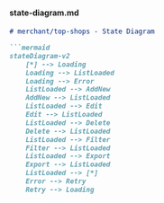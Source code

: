 #### **state-diagram.md**
```markdown
# merchant/top-shops - State Diagram

```mermaid
stateDiagram-v2
    [*] --> Loading
    Loading --> ListLoaded
    Loading --> Error
    ListLoaded --> AddNew
    AddNew --> ListLoaded
    ListLoaded --> Edit
    Edit --> ListLoaded
    ListLoaded --> Delete
    Delete --> ListLoaded
    ListLoaded --> Filter
    Filter --> ListLoaded
    ListLoaded --> Export
    Export --> ListLoaded
    ListLoaded --> [*]
    Error --> Retry
    Retry --> Loading
```
```
